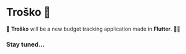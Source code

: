 # Troško 💸

💸 **Troško** will be a new budget tracking application made in **Flutter**. 👨‍💻

### Stay tuned...
